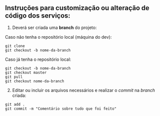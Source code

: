 ## Instruções para customização ou alteração de código dos serviços:

1. Deverá ser criada uma **branch** do projeto:

Caso não tenha o repositório local (máquina do dev):
```
git clone
git checkout -b nome-da-branch
```

Caso já tenha o repositório local:
```
git checkout -b nome-da-branch
git checkout master
git pull
git checkout nome-da-branch
```

2. Editar ou incluir os arquivos necessários e realizar o *commit* na *branch* criada:

```
git add .
git commit -m "Comentário sobre tudo que foi feito"
```
